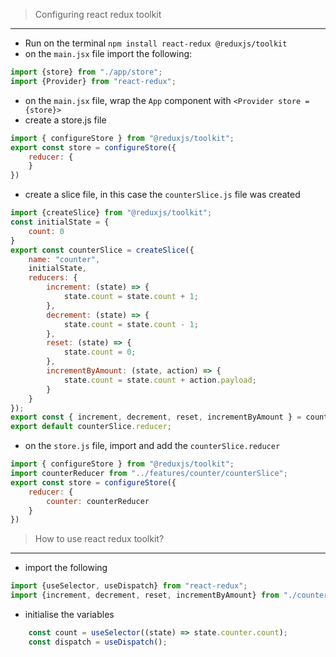
> Configuring react redux toolkit
------------

- Run on the terminal `npm install react-redux @reduxjs/toolkit`
- on the `main.jsx` file import the following:
```javascript
import {store} from "./app/store";
import {Provider} from "react-redux";
```
- on the `main.jsx` file, wrap the `App` component with `<Provider store = {store}>`
- create a store.js file
```javascript
import { configureStore } from "@reduxjs/toolkit";
export const store = configureStore({
    reducer: {
    }
})
```
- create a slice file, in this case the `counterSlice.js` file was created 
```javascript
import {createSlice} from "@reduxjs/toolkit";
const initialState = {
    count: 0
}
export const counterSlice = createSlice({
    name: "counter",
    initialState,
    reducers: {
        increment: (state) => {
            state.count = state.count + 1;
        },
        decrement: (state) => {
            state.count = state.count - 1;
        },
        reset: (state) => {
            state.count = 0;
        },
        incrementByAmount: (state, action) => {
            state.count = state.count + action.payload;
        }
    }
});
export const { increment, decrement, reset, incrementByAmount } = counterSlice.actions;
export default counterSlice.reducer;
```
- on the `store.js` file, import and add the `counterSlice.reducer`
```javascript
import { configureStore } from "@reduxjs/toolkit";
import counterReducer from "../features/counter/counterSlice";
export const store = configureStore({
    reducer: {
        counter: counterReducer
    }
})
```

> How to use react redux toolkit?
------------
- import the following
```javascript
import {useSelector, useDispatch} from "react-redux";
import {increment, decrement, reset, incrementByAmount} from "./counterSlice";
```
- initialise the variables
```javascript
    const count = useSelector((state) => state.counter.count);
    const dispatch = useDispatch();
```